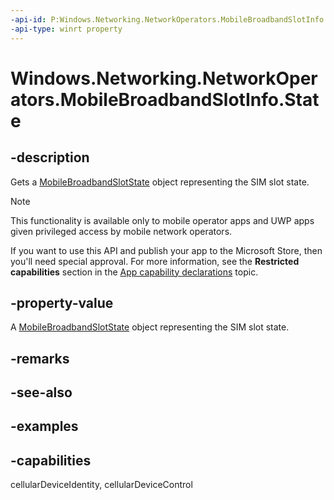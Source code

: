 ```yaml
---
-api-id: P:Windows.Networking.NetworkOperators.MobileBroadbandSlotInfo.State
-api-type: winrt property
---
```


# Windows.Networking.NetworkOperators.MobileBroadbandSlotInfo.State

<!--
public Windows.Networking.NetworkOperators.MobileBroadbandSlotState State { get; }
-->

## -description

Gets a [MobileBroadbandSlotState](/uwp/api/windows.networking.networkoperators.mobilebroadbandslotstate) object representing the SIM slot state.

> [!NOTE]
> This functionality is available only to mobile operator apps and UWP apps given privileged access by mobile network operators.
> 
> If you want to use this API and publish your app to the Microsoft Store, then you'll need special approval. For more information, see the **Restricted capabilities** section in the [App capability declarations](/windows/uwp/packaging/app-capability-declarations#restricted-capabilities) topic.

## -property-value

A [MobileBroadbandSlotState](/uwp/api/windows.networking.networkoperators.mobilebroadbandslotstate) object representing the SIM slot state.

## -remarks

## -see-also

## -examples

## -capabilities
cellularDeviceIdentity, cellularDeviceControl
